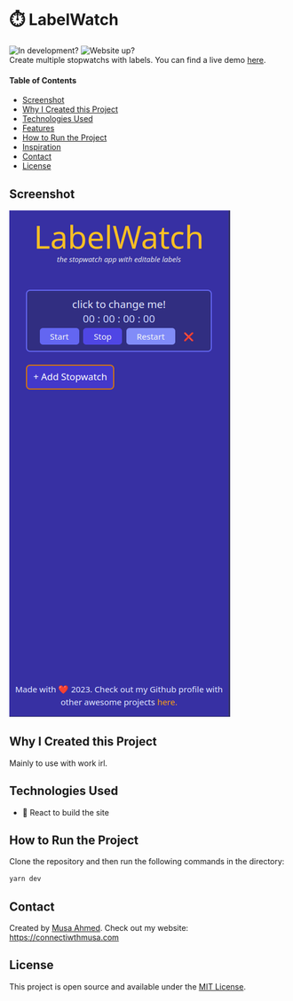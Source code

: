 # ⏱️ LabelWatch
 ![In development?](https://img.shields.io/badge/-Not%20In%20Development-red?style=flatsquare) ![Website up?](https://img.shields.io/website.svg?down_color=red&down_message=down&up_color=green&up_message=up&url=https%3A%2F%2Fm-gdev.github.io%2FShortURL%2F) <br>
Create multiple stopwatchs with labels. You can find a live demo [here](https://m-gdev.github.io/ShortURL).

#### Table of Contents
* [Screenshot](#screenshot)
* [Why I Created this Project](#why-i-created-this-project)
* [Technologies Used](#technologies-used)
* [Features](#features)
* [How to Run the Project](#how-to-run-the-project)
* [Inspiration](#inspiration)
* [Contact](#contact)
* [License](#license) 

## Screenshot
![Project Screenshot](./screenshot.png)

## Why I Created this Project
Mainly to use with work irl.

## Technologies Used
- 🔨 React to build the site

## How to Run the Project
Clone the repository and then run the following commands in the directory:
```bash
yarn dev
```

## Contact
Created by [Musa Ahmed](https://github.com/m-GDEV). Check out my website: <https://connectiwthmusa.com>

## License
This project is open source and available under the [MIT License](https://choosealicense.com/licenses/mit/).
